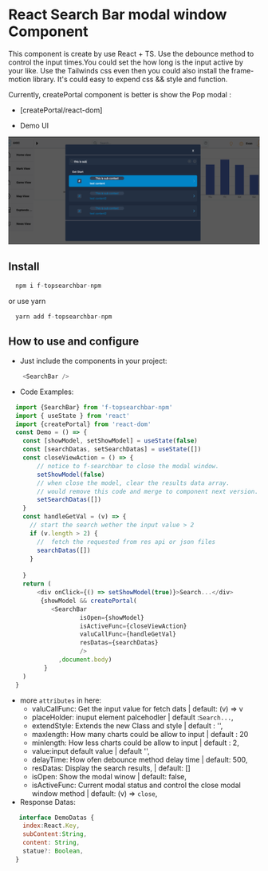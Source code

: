 # React Search Bar modal window Component

This component is create by use React + TS.
Use the debounce method to control the input times.You could set the how long is the input active by your like.
Use the Tailwinds css even then you could also install the frame-motion library.
It's could easy to expend css && style and function.

Currently, createPortal component is better is show the Pop modal :
- [createPortal/react-dom]


- Demo UI

![](https://github.com/yaolei/f-topsearchbar-npm/raw/main/src/assets/demo.png)

## Install 
```js
  npm i f-topsearchbar-npm
``` 
or use yarn 

```js
  yarn add f-topsearchbar-npm
```
## How to use and configure 

- Just include the components in your project:
```js
    <SearchBar />
```

- Code Examples:

```js
  import {SearchBar} from 'f-topsearchbar-npm'
  import { useState } from 'react'
  import {createPortal} from 'react-dom'
  const Demo = () => {
    const [showModel, setShowModel] = useState(false)
    const [searchDatas, setSearchDatas] = useState([])
    const closeViewAction = () => {
        // notice to f-searchbar to close the modal window.
        setShowModel(false)
        // when close the model, clear the results data array.
        // would remove this code and merge to component next version.
        setSearchDatas([])
    }
    const handleGetVal = (v) => {
      // start the search wether the input value > 2
      if (v.length > 2) {
        //  fetch the requested from res api or json files 
        searchDatas([])
      }
      
    }
    return (
        <div onClick={() => setShowModel(true)}>Search...</div>
         {showModel && createPortal(
            <SearchBar 
                    isOpen={showModel} 
                    isActiveFunc={closeViewAction}  
                    valuCallFunc={handleGetVal}
                    resDatas={searchDatas}
                    />
              ,document.body)
          }
    )
  }
```
- more `attributes` in here:
  - valuCallFunc: Get the input value for fetch dats | default: (v) => v
  - placeHolder: inuput element palcehodler | default :`Search...`,
  - extendStyle: Extends the new Class and style | default : '',
  - maxlength: How many charts could be allow to input | default : 20
  - minlength: How less charts could be allow to input | default : 2,
  - value:input default value | default '',
  - delayTime: How ofen debounce method delay time | default: 500,
  - resDatas: Display the search results, | default: []
  - isOpen: Show the modal winow | default: false,
  - isActiveFunc: Current modal status and control the close modal window method | 
      default: (v) => `close`,
- Response Datas:
```js
   interface DemoDatas {
    index:React.Key,
    subContent:String,
    content: String,
    statue?: Boolean,
  }
```

